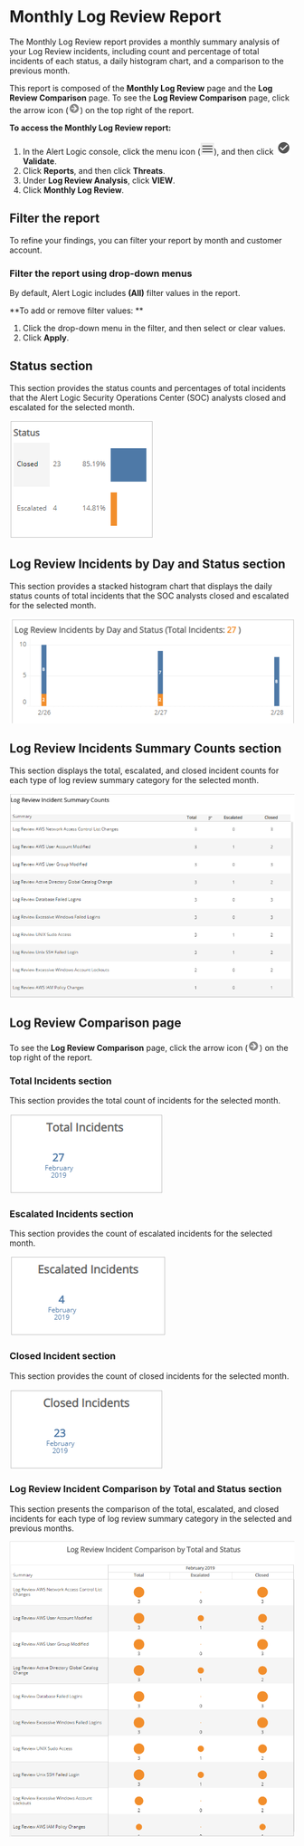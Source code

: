 # Monthly Log Review Report

The Monthly Log Review report provides a monthly summary analysis of your Log Review incidents, including count and percentage of total incidents of each status, a daily histogram chart, and a comparison to the previous month.

This report is composed of the **Monthly Log Review** page and the **Log Review Comparison** page. To see the **Log Review Comparison** page, click the arrow icon (![](../../../../Resources/Images/Reports/VulnerabilityHostExplorer/arrow.png)) on the top right of the report.

**To access the Monthly Log Review report:**

1. In the Alert Logic console, click the menu icon (![](../../../../Resources/Images/dashboard/menu-icon.png)), and then click ![](../../../../Resources/Images/dashboard/validate-icon.png)**Validate**.
2. Click **Reports**, and then click **Threats**.
3. Under **Log Review Analysis**, click **VIEW**.
4. Click **Monthly Log Review**.

## Filter the report

To refine your findings, you can filter your report by month and customer account.

### Filter the report using drop-down menus

By default, Alert Logic includes **(All)** filter values in the report.

**To add or remove filter values: **

1. Click the drop-down menu in the filter, and then select or clear values.
2. Click **Apply**.

## Status section

This section provides the status counts and percentages of total incidents that the Alert Logic Security Operations Center (SOC) analysts closed and escalated for the selected month.

![](../../../../Resources/Images/Reports/Monthly-log-review/status.png)

## Log Review Incidents by Day and Status section

This section provides a stacked histogram chart that displays the daily status counts  of total incidents that the SOC analysts closed and escalated for the selected month.

![](../../../../Resources/Images/Reports/Monthly-log-review/incidents-by-day-and-status.png)

## Log Review Incidents Summary Counts section

This section displays the total, escalated, and closed incident counts for each type of log review summary category for the selected month.

![](../../../../Resources/Images/Reports/Monthly-log-review/incident-summary-counts.png)

## Log Review Comparison page

To see the **Log Review Comparison** page, click the arrow icon (![](../../../../Resources/Images/Reports/VulnerabilityHostExplorer/arrow.png)) on the top right of the report.

### Total Incidents section

This section provides the total count of incidents for the selected month.

![](../../../../Resources/Images/Reports/Monthly-log-review/total-incidents.png)

### Escalated Incidents section

This section provides the count of escalated incidents for the selected month.

![](../../../../Resources/Images/Reports/Monthly-log-review/escalated-incidents.png)

### Closed Incident section

This section provides the count of closed incidents for the selected month.

![](../../../../Resources/Images/Reports/Monthly-log-review/closed-incidents.png)

### Log Review Incident Comparison by Total and Status section

This section presents the comparison of the total, escalated, and closed incidents  for each type of log review summary category in the selected and previous months.

![](../../../../Resources/Images/Reports/Monthly-log-review/incident-comparisons.png)
